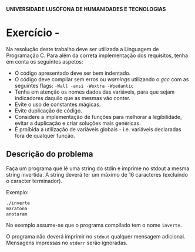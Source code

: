 
**UNIVERSIDADE LUSÓFONA DE HUMANIDADES E TECNOLOGIAS**


# Exercício -

Na resolução deste trabalho deve ser utilizada a Linguagem de Programação C. Para além da correta implementação dos requisitos, tenha em conta os seguintes aspetos:
- O código apresentado deve ser bem indentado. 
- O código deve compilar sem erros ou *warnings* utilizando o *gcc* com as seguintes flags:
 `-Wall -ansi -Wextra -Wpedantic`
- Tenha em atenção os nomes dados das variáveis, para que sejam indicadores daquilo que as mesmas vão conter.
- Evite o uso de constantes mágicas. 
- Evite duplicação de código. 
- Considere a implementação de funções para melhorar a legibilidade, evitar a duplicação e criar soluções mais genéricas.
- É proíbida a utilização de variáveis globais - i.e. variáveis declaradas fora de qualquer função.

## Descrição do problema
Faça um programa que lê uma string do stdin e imprime no stdout a mesma string invertida. A string deverá ter um máximo de 16 caracteres (excluíndo o caracter terminador).

Exemplo:
```bash
./inverte
maratona
anotaram
```
No exemplo assume-se que o programa compilado tem o nome `inverte`.

O programa não deverá imprimir no `stdout` qualquer mensagem adicional. Mensagens impressas no `stderr` serão ignoradas.


